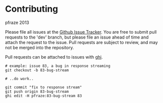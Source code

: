 Contributing
============

pfraze 2013

Please file all issues at the [Github Issue Tracker](//github.com/grimwire/local/issues). You are free to submit pull requests to the 'dev' branch, but please file an issue ahead of time and attach the request to the issue. Pull requests are subject to review, and may not be merged into the repository.

Pull requests can be attached to issues with [ghi](https://github.com/stephencelis/ghi).

```
# example: issue 83, a bug in response streaming
git checkout -b 83-bug-stream

# ..do work..

git commit "fix to response stream"
git push origin 83-bug-stream
ghi edit -H pfraze:83-bug-stream 83
```